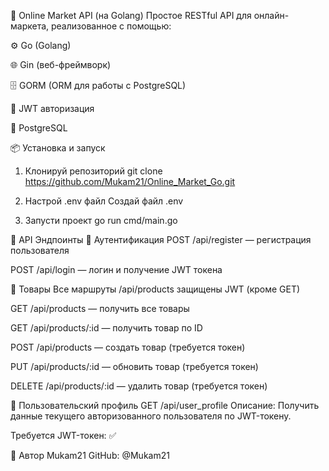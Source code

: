 🛒 Online Market API (на Golang)
Простое RESTful API для онлайн-маркета, реализованное с помощью:

⚙️ Go (Golang)

🌐 Gin (веб-фреймворк)

🗄️ GORM (ORM для работы с PostgreSQL)

🔐 JWT авторизация

🐘 PostgreSQL

📦 Установка и запуск
1. Клонируй репозиторий
git clone https://github.com/Mukam21/Online_Market_Go.git

2. Настрой .env файл
Создай файл .env

3. Запусти проект
go run cmd/main.go

🚀 API Эндпоинты
🔐 Аутентификация
POST /api/register — регистрация пользователя

POST /api/login — логин и получение JWT токена

🛒 Товары
Все маршруты /api/products защищены JWT (кроме GET)

GET /api/products — получить все товары

GET /api/products/:id — получить товар по ID

POST /api/products — создать товар (требуется токен)

PUT /api/products/:id — обновить товар (требуется токен)

DELETE /api/products/:id — удалить товар (требуется токен)

👤 Пользовательский профиль
GET /api/user_profile
Описание: Получить данные текущего авторизованного пользователя по JWT-токену.

Требуется JWT-токен: ✅



🧠 Автор
Mukam21
GitHub: @Mukam21

